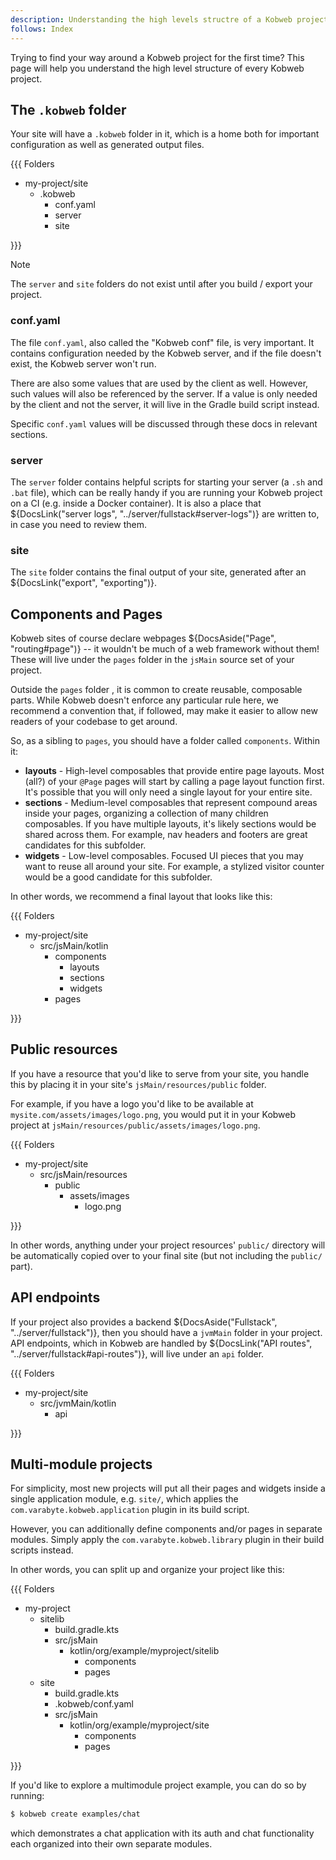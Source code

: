 ```yaml
---
description: Understanding the high levels structre of a Kobweb project.
follows: Index
---
```


Trying to find your way around a Kobweb project for the first time? This page will help you understand the high level
structure of every Kobweb project.

## The `.kobweb` folder

Your site will have a `.kobweb` folder in it, which is a home both for important configuration as well as generated
output files.

{{{ Folders

* my-project/site
  * .kobweb
    * conf.yaml
    * server
    * site

}}}

> [!NOTE]
> The `server` and `site` folders do not exist until after you build / export your project.

### conf.yaml

The file `conf.yaml`, also called the "Kobweb conf" file, is very important. It contains configuration needed by the
Kobweb server, and if the file doesn't exist, the Kobweb server won't run.

There are also some values that are used by the client as well. However, such values will also be referenced by the 
server. If a value is only needed by the client and not the server, it will live in the Gradle build script instead.

Specific `conf.yaml` values will be discussed through these docs in relevant sections.

### server

The `server` folder contains helpful scripts for starting your server (a `.sh` and `.bat` file), which can be really
handy if you are running your Kobweb project on a CI (e.g. inside a Docker container). It is also a place that
${DocsLink("server logs", "../server/fullstack#server-logs")} are written to, in case you need to review them.

### site

The `site` folder contains the final output of your site, generated after an ${DocsLink("export", "exporting")}.

## Components and Pages

Kobweb sites of course declare webpages ${DocsAside("Page", "routing#page")} -- it wouldn't be much of a web framework
without them! These will live under the `pages` folder in the `jsMain` source set of your project.

Outside the `pages` folder , it is common to create reusable, composable parts. While Kobweb doesn't enforce any
particular rule here, we recommend a convention that, if followed, may make it easier to allow new readers of your
codebase to get around.

So, as a sibling to `pages`, you should have a folder called `components`. Within it:

* **layouts** - High-level composables that provide entire page layouts. Most (all?) of your `@Page` pages will start by
  calling a page layout function first. It's possible that you will only need a single layout for your entire site.
* **sections** - Medium-level composables that represent compound areas inside your pages, organizing a collection of
  many children composables. If you have multiple layouts, it's likely sections would be shared across them. For
  example, nav headers and footers are great candidates for this subfolder.
* **widgets** - Low-level composables. Focused UI pieces that you may want to reuse all around your site. For example,
  a stylized visitor counter would be a good candidate for this subfolder.

In other words, we recommend a final layout that looks like this:

{{{ Folders

* my-project/site
  * src/jsMain/kotlin
    * components
      * layouts
      * sections
      * widgets
    * pages

}}}

## Public resources

If you have a resource that you'd like to serve from your site, you handle this by placing it in your site's
`jsMain/resources/public` folder.

For example, if you have a logo you'd like to be available at `mysite.com/assets/images/logo.png`, you would put it in
your Kobweb project at `jsMain/resources/public/assets/images/logo.png`.

{{{ Folders

* my-project/site
  * src/jsMain/resources
      * public
        * assets/images
          * logo.png

}}}

In other words, anything under your project resources' `public/` directory will be automatically copied over to your
final site (but not including the `public/` part).

## API endpoints

If your project also provides a backend ${DocsAside("Fullstack", "../server/fullstack")}, then you should have a
`jvmMain` folder in your project. API endpoints, which in Kobweb are handled by
${DocsLink("API routes", "../server/fullstack#api-routes")}, will live under an `api` folder. 

{{{ Folders

* my-project/site
  * src/jvmMain/kotlin
    * api

}}}

## Multi-module projects

For simplicity, most new projects will put all their pages and widgets inside a single application module, e.g.
`site/`, which applies the `com.varabyte.kobweb.application` plugin in its build script.

However, you can additionally define components and/or pages in separate modules. Simply apply the
`com.varabyte.kobweb.library` plugin in their build scripts instead.

In other words, you can split up and organize your project like this:

{{{ Folders

* my-project
  * sitelib
    * build.gradle.kts
    * src/jsMain
      * kotlin/org/example/myproject/sitelib
        * components
        * pages
  * site
    * build.gradle.kts
    * .kobweb/conf.yaml
    * src/jsMain
      * kotlin/org/example/myproject/site
        * components
        * pages

}}}

If you'd like to explore a multimodule project example, you can do so by running:

```bash
$ kobweb create examples/chat
```

which demonstrates a chat application with its auth and chat functionality each organized into their own separate
modules.
